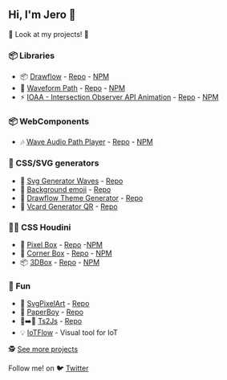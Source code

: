 ## Hi, I'm Jero 👋

👀 Look at my projects! 👀

### 📦 Libraries
-  📦 [Drawflow](https://jerosoler.github.io/Drawflow/) - [Repo](https://github.com/jerosoler/Drawflow) - [NPM](https://www.npmjs.com/package/drawflow)
- 🌊 [Waveform Path](https://jerosoler.github.io/waveform-path/) - [Repo](https://github.com/jerosoler/waveform-path) - [NPM](https://www.npmjs.com/package/waveform-path)
- ⚡ [IOAA - Intersection Observer API Animation](https://jerosoler.github.io/ioaa/) - [Repo](https://github.com/jerosoler/ioaa) - [NPM](https://www.npmjs.com/package/ioaa)

### 📦 WebComponents
- 🎶 [Wave Audio Path Player](https://jerosoler.github.io/wave-audio-path-player/) - [Repo](https://github.com/jerosoler/wave-audio-path-player) - [NPM](https://www.npmjs.com/package/wave-audio-path-player)

### 🎨 CSS/SVG generators
- 🌊 [Svg Generator Waves](https://jerosoler.github.io/css-svg-generator-waves/) - [Repo](https://github.com/jerosoler/css-svg-generator-waves)
- 🐼 [Background emoji](https://jerosoler.github.io/background-emoji/) - [Repo](https://github.com/jerosoler/background-emoji)
- 🎨 [Drawflow Theme Generator](https://jerosoler.github.io/drawflow-theme-generator/) - [Repo](https://github.com/jerosoler/drawflow-theme-generator)
- 🔳 [Vcard Generator QR](https://jerosoler.github.io/vcard-generator-qr/) - [Repo](https://github.com/jerosoler/vcard-generator-qr)

### 🧙‍♂️ CSS Houdini
- 👾 [Pixel Box](https://jerosoler.github.io/css-houdini-pixel-box/) - [Repo](https://github.com/jerosoler/css-houdini-pixel-box) -[NPM](https://www.npmjs.com/package/css-houdini-pixel-box)
- 🔳 [Corner Box](https://jerosoler.github.io/cornerbox/) - [Repo](https://github.com/jerosoler/cornerbox) - [NPM](https://www.npmjs.com/package/cornerbox)
- 📦 [3DBox](https://jerosoler.github.io/3dbox/) - [Repo](https://github.com/jerosoler/3dbox) - [NPM](https://www.npmjs.com/package/threedbox)

### 🎉 Fun
- 👾 [SvgPixelArt](https://jerosoler.github.io/SvgPixelArt/) - [Repo](https://github.com/jerosoler/SvgPixelArt)
- 👨 [PaperBoy](https://jerosoler.github.io/PaperBoy/) - [Repo](https://github.com/jerosoler/PaperBoy)
- 💙➡️💛 [Ts2Js](https://jerosoler.github.io/ts2js/) - [Repo](https://github.com/jerosoler/ts2js)
- 💡 [IoTFlow](https://github.com/jerosoler/IoTFlow) - Visual tool for IoT

🕵️ [See more projects](https://github.com/jerosoler?tab=repositories)

Follow me! on 🐦 [Twitter](https://twitter.com/jerosoler) 
